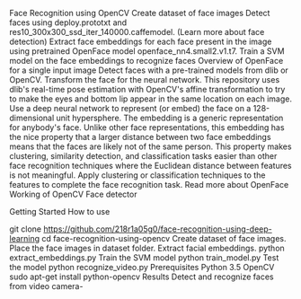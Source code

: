 Face Recognition using OpenCV
Create dataset of face images
Detect faces using deploy.prototxt and res10_300x300_ssd_iter_140000.caffemodel. (Learn more about face detection)
Extract face embeddings for each face present in the image using pretrained OpenFace model openface_nn4.small2.v1.t7.
Train a SVM model on the face embeddings to recognize faces
Overview of OpenFace for a single input image
Detect faces with a pre-trained models from dlib or OpenCV.
Transform the face for the neural network. This repository uses dlib's real-time pose estimation with OpenCV's affine transformation to try to make the eyes and bottom lip appear in the same location on each image.
Use a deep neural network to represent (or embed) the face on a 128-dimensional unit hypersphere. The embedding is a generic representation for anybody's face. Unlike other face representations, this embedding has the nice property that a larger distance between two face embeddings means that the faces are likely not of the same person. This property makes clustering, similarity detection, and classification tasks easier than other face recognition techniques where the Euclidean distance between features is not meaningful.
Apply clustering or classification techniques to the features to complete the face recognition task.
Read more about OpenFace Working of OpenCV Face detector

Getting Started
How to use

git clone https://github.com/218r1a05g0/face-recognition-using-deep-learning
cd face-recognition-using-opencv
Create dataset of face images.
Place the face images in dataset folder.
Extract facial embeddings. python extract_embeddings.py
Train the SVM model python train_model.py
Test the model python recognize_video.py
Prerequisites
Python 3.5
OpenCV
sudo apt-get install python-opencv
Results
Detect and recognize faces from video camera-
